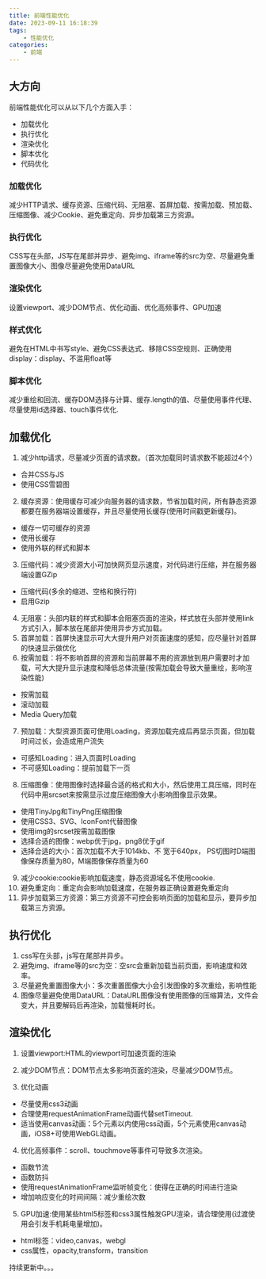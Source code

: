 ```yaml
---
title: 前端性能优化
date: 2023-09-11 16:18:39
tags:
	- 性能优化
categories:
	- 前端
---
```


## 大方向

前端性能优化可以从以下几个方面入手：
- 加载优化
- 执行优化
- 渲染优化
- 脚本优化
- 代码优化
### 加载优化

减少HTTP请求、缓存资源、压缩代码、无阻塞、首屏加载、按需加载、预加载、压缩图像、减少Cookie、避免重定向、异步加载第三方资源。

### 执行优化

CSS写在头部，JS写在尾部并异步、避免img、iframe等的src为空、尽量避免重置图像大小、图像尽量避免使用DataURL

### 渲染优化

设置viewport、减少DOM节点、优化动画、优化高频事件、GPU加速

### 样式优化

避免在HTML中书写style、避免CSS表达式、移除CSS空规则、正确使用display：display、不滥用float等

### 脚本优化

减少重绘和回流、缓存DOM选择与计算、缓存.length的值、尽量使用事件代理、尽量使用id选择器、touch事件优化.

## 加载优化

1. 减少http请求，尽量减少页面的请求数。（首次加载同时请求数不能超过4个）

- 合并CSS与JS
- 使用CSS雪碧图

2. 缓存资源：使用缓存可减少向服务器的请求数，节省加载时间，所有静态资源都要在服务器端设置缓存，并且尽量使用长缓存(使用时间戳更新缓存)。
- 缓存一切可缓存的资源
- 使用长缓存
- 使用外联的样式和脚本
3. 压缩代码：减少资源大小可加快网页显示速度，对代码进行压缩，并在服务器端设置GZip
- 压缩代码(多余的缩进、空格和换行符)
- 启用Gzip
4. 无阻塞：头部内联的样式和脚本会阻塞页面的渲染，样式放在头部并使用link方式引入，脚本放在尾部并使用异步方式加载。
5. 首屏加载：首屏快速显示可大大提升用户对页面速度的感知，应尽量针对首屏的快速显示做优化
6. 按需加载：将不影响首屏的资源和当前屏幕不用的资源放到用户需要时才加载，可大大提升显示速度和降低总体流量(按需加载会导致大量重绘，影响渲染性能)
- 按需加载
- 滚动加载
- Media Query加载
7. 预加载：大型资源页面可使用Loading，资源加载完成后再显示页面，但加载时间过长，会造成用户流失
- 可感知Loading：进入页面时Loading
- 不可感知Loading：提前加载下一页
8. 压缩图像：使用图像时选择最合适的格式和大小，然后使用工具压缩，同时在代码中用srcset来按需显示过度压缩图像大小影响图像显示效果。
- 使用TinyJpg和TinyPng压缩图像
- 使用CSS3、SVG、IconFont代替图像
- 使用img的srcset按需加载图像
- 选择合适的图像：webp优于jpg，png8优于gif
- 选择合适的大小：首次加载不大于1014kb、不 宽于640px，
	PS切图时D端图像保存质量为80，M端图像保存质量为60
9. 减少cookie:cookie影响加载速度，静态资源域名不使用cookie.
10. 避免重定向：重定向会影响加载速度，在服务器正确设置避免重定向
11. 异步加载第三方资源：第三方资源不可控会影响页面的加载和显示，要异步加载第三方资源。

## 执行优化

1. css写在头部，js写在尾部并异步。
2. 避免img、iframe等的src为空：空src会重新加载当前页面，影响速度和效率。
3. 尽量避免重置图像大小：多次重置图像大小会引发图像的多次重绘，影响性能
4. 图像尽量避免使用DataURL：DataURL图像没有使用图像的压缩算法，文件会变大，并且要解码后再渲染，加载慢耗时长。

## 渲染优化
1. 设置viewport:HTML的viewport可加速页面的渲染
2. 减少DOM节点：DOM节点太多影响页面的渲染，尽量减少DOM节点。

3. 优化动画
- 尽量使用css3动画
- 合理使用requestAnimationFrame动画代替setTimeout.
- 适当使用canvas动画：5个元素以内使用css动画，5个元素使用canvas动画，iOS8+可使用WebGL动画。

4. 优化高频事件：scroll、touchmove等事件可导致多次渲染。
- 函数节流
- 函数防抖
- 使用requestAnimationFrame监听帧变化：使得在正确的时间进行渲染
- 增加响应变化的时间间隔：减少重绘次数

5. GPU加速:使用某些html5标签和css3属性触发GPU渲染，请合理使用(过渡使用会引发手机耗电量增加)。
- html标签：video,canvas，webgl
- css属性，opacity,transform，transition

持续更新中。。。

